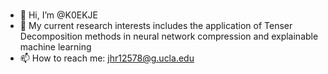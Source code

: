 ### <!-- <h2 align="center">Hi there, 👋 I'm Haoran! 😎</h2> -->

- 👋 Hi, I’m @K0EKJE
- 👀 My current research interests includes the application of Tenser Decomposition methods in neural network compression and explainable machine learning
- 📫 How to reach me: jhr12578@g.ucla.edu

<!---
K0EKJE/K0EKJE is a ✨ special ✨ repository because its `README.md` (this file) appears on your GitHub profile.
You can click the Preview link to take a look at your changes.
--->


